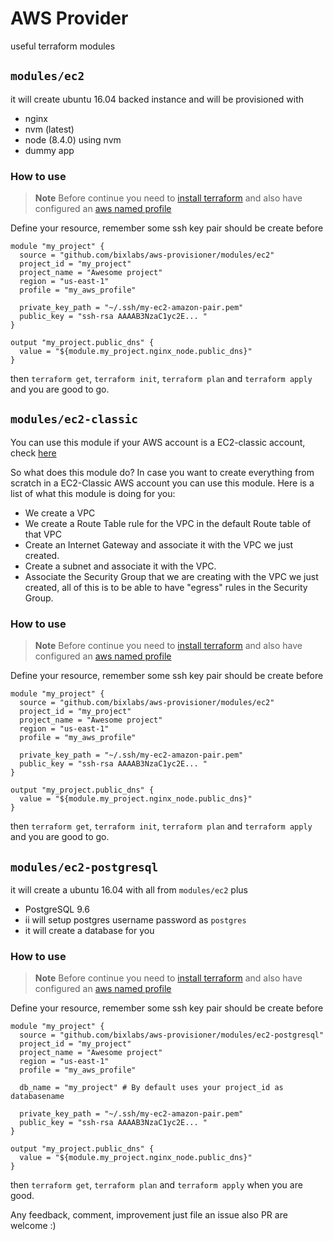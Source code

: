 # AWS Provider

useful terraform modules

## `modules/ec2`
it will create ubuntu 16.04 backed instance and will be provisioned with
- nginx
- nvm (latest)
- node (8.4.0) using nvm
- dummy app

### How to use

> **Note** Before continue you need to [install terraform][1] and also have configured an [aws named profile][2]

Define your resource, remember some ssh key pair should be create before

```
module "my_project" {
  source = "github.com/bixlabs/aws-provisioner/modules/ec2"
  project_id = "my_project"
  project_name = "Awesome project"
  region = "us-east-1"
  profile = "my_aws_profile"

  private_key_path = "~/.ssh/my-ec2-amazon-pair.pem"
  public_key = "ssh-rsa AAAAB3NzaC1yc2E... "
}

output "my_project.public_dns" {
  value = "${module.my_project.nginx_node.public_dns}"
}
```

then `terraform get`, `terraform init`, `terraform plan` and `terraform apply` and you are good to go.

## `modules/ec2-classic`
You can use this module if your AWS account is a EC2-classic account, check [here](https://docs.aws.amazon.com/AmazonVPC/latest/UserGuide/default-vpc.html)

So what does this module do? In case you want to create everything from scratch in a EC2-Classic AWS account you can use this module.
Here is a list of what this module is doing for you:
                             
  * We create a VPC
  * We create a Route Table rule for the VPC in the default Route table of that VPC
  * Create an Internet Gateway and associate it with the VPC we just created.
  * Create a subnet and associate it with the VPC.
  * Associate the Security Group that we are creating with the VPC we just created, all of this is to be able to have "egress" rules in the Security Group.
 
### How to use

> **Note** Before continue you need to [install terraform][1] and also have configured an [aws named profile][2]

Define your resource, remember some ssh key pair should be create before

```
module "my_project" {
  source = "github.com/bixlabs/aws-provisioner/modules/ec2"
  project_id = "my_project"
  project_name = "Awesome project"
  region = "us-east-1"
  profile = "my_aws_profile"

  private_key_path = "~/.ssh/my-ec2-amazon-pair.pem"
  public_key = "ssh-rsa AAAAB3NzaC1yc2E... "
}

output "my_project.public_dns" {
  value = "${module.my_project.nginx_node.public_dns}"
}
```

then `terraform get`, `terraform init`, `terraform plan` and `terraform apply` and you are good to go.


## `modules/ec2-postgresql`
it will create a ubuntu 16.04 with all from `modules/ec2` plus

- PostgreSQL 9.6
- ii will setup postgres username password as `postgres`
- it will create a database for you

### How to use

> **Note** Before continue you need to [install terraform][1] and also have configured an [aws named profile][2]

Define your resource, remember some ssh key pair should be create before

```
module "my_project" {
  source = "github.com/bixlabs/aws-provisioner/modules/ec2-postgresql"
  project_id = "my_project"
  project_name = "Awesome project"
  region = "us-east-1"
  profile = "my_aws_profile"

  db_name = "my_project" # By default uses your project_id as databasename

  private_key_path = "~/.ssh/my-ec2-amazon-pair.pem"
  public_key = "ssh-rsa AAAAB3NzaC1yc2E... "
}

output "my_project.public_dns" {
  value = "${module.my_project.nginx_node.public_dns}"
}
```

then `terraform get`, `terraform plan` and `terraform apply` when you are good.

Any feedback, comment, improvement just file an issue also PR are welcome :)


[1]: https://www.terraform.io/downloads.html
[2]: http://docs.aws.amazon.com/cli/latest/userguide/cli-multiple-profiles.html
